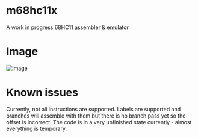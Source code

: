 # m68hc11x
A work in progress 68HC11 assembler &amp; emulator

# Image
![image](https://github.com/therathatter/m68hc11x/assets/99104347/f072cac8-c1c3-4c04-9711-207361c641b2)

# Known issues
Currently, not all instructions are supported. Labels are supported and branches will assemble with them but there is no branch pass yet so the offset is incorrect.
The code is in a very unfinished state currently - almost everything is temporary.
